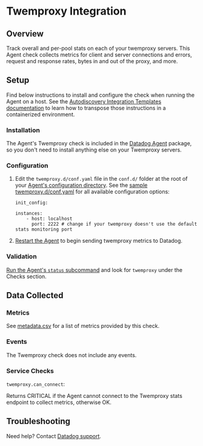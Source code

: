 # Twemproxy Integration

## Overview

Track overall and per-pool stats on each of your twemproxy servers. This Agent check collects metrics for client and server connections and errors, request and response rates, bytes in and out of the proxy, and more.

## Setup

Find below instructions to install and configure the check when running the Agent on a host. See the [Autodiscovery Integration Templates documentation](https://docs.datadoghq.com/agent/autodiscovery/integrations/) to learn how to transpose those instructions in a containerized environment.

### Installation

The Agent's Twemproxy check is included in the [Datadog Agent][1] package, so you don't need to install anything else on your Twemproxy servers.

### Configuration

1. Edit the `twemproxy.d/conf.yaml` file in the `conf.d/` folder at the root of your [Agent's configuration directory][2]. See the [sample twemproxy.d/conf.yaml][3] for all available configuration options:

    ```
    init_config:

    instances:
        - host: localhost
          port: 2222 # change if your twemproxy doesn't use the default stats monitoring port
    ```

2. [Restart the Agent][4] to begin sending twemproxy metrics to Datadog.

### Validation

[Run the Agent's `status` subcommand][5] and look for `twemproxy` under the Checks section.

## Data Collected
### Metrics

See [metadata.csv][6] for a list of metrics provided by this check.

### Events
The Twemproxy check does not include any events.

### Service Checks

`twemproxy.can_connect`:

Returns CRITICAL if the Agent cannot connect to the Twemproxy stats endpoint to collect metrics, otherwise OK.

## Troubleshooting
Need help? Contact [Datadog support][7].

[1]: https://app.datadoghq.com/account/settings#agent
[2]: https://docs.datadoghq.com/agent/guide/agent-configuration-files/?tab=agentv6#agent-configuration-directory
[3]: https://github.com/DataDog/integrations-core/blob/master/twemproxy/datadog_checks/twemproxy/data/conf.yaml.example
[4]: https://docs.datadoghq.com/agent/guide/agent-commands/?tab=agentv6#start-stop-and-restart-the-agent
[5]: https://docs.datadoghq.com/agent/guide/agent-commands/?tab=agentv6#agent-status-and-information
[6]: https://github.com/DataDog/integrations-core/blob/master/twemproxy/metadata.csv
[7]: https://docs.datadoghq.com/help
